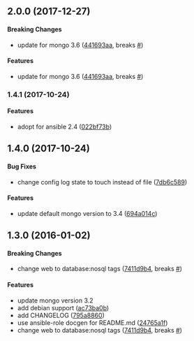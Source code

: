 <a name="2.0.0"></a>
## 2.0.0 (2017-12-27)


#### Breaking Changes

*   update for mongo 3.6 ([441693aa](https://github.com/weareinteractive/ansible-mongodb/commit/441693aaefe7a62d96771b1ef00b725ec5e8d27f), breaks [#](https://github.com/weareinteractive/ansible-mongodb/issues/))

#### Features

*   update for mongo 3.6 ([441693aa](https://github.com/weareinteractive/ansible-mongodb/commit/441693aaefe7a62d96771b1ef00b725ec5e8d27f), breaks [#](https://github.com/weareinteractive/ansible-mongodb/issues/))



<a name="1.4.1"></a>
### 1.4.1 (2017-10-24)


#### Features

*   adopt for ansible 2.4 ([022bf73b](https://github.com/weareinteractive/ansible-mongodb/commit/022bf73bdcf315778c68e2ad01920c353cad0f9c))



<a name="1.4.0"></a>
## 1.4.0 (2017-10-24)


#### Bug Fixes

*   change config log state to touch instead of file ([7db6c589](https://github.com/weareinteractive/ansible-mongodb/commit/7db6c5891b4e52a9151077378da0e7d2aa168a6a))

#### Features

*   update default mongo version to 3.4 ([694a014c](https://github.com/weareinteractive/ansible-mongodb/commit/694a014cd6d3325e9273a299ff61fe9f8d3a030c))



<a name="1.3.0"></a>
## 1.3.0 (2016-01-02)


#### Breaking Changes

*   change web to database:nosql tags ([7411d9b4](https://github.com/weareinteractive/ansible-mongodb/commit/7411d9b4eeb7e5f0c33d35d05f04052234f29b4a), breaks [#](https://github.com/weareinteractive/ansible-mongodb/issues/))

#### Features

*   update mongo version 3.2
*   add debian support ([ac73ba0b](https://github.com/weareinteractive/ansible-mongodb/commit/ac73ba0b41a85cbe16c5e73eabe9d6518ca16a3b))
*   add CHANGELOG ([795a8860](https://github.com/weareinteractive/ansible-mongodb/commit/795a88603b993f4c20d6b3dd5123648903497c22))
*   use ansible-role docgen for README.md ([24765a1f](https://github.com/weareinteractive/ansible-mongodb/commit/24765a1fa8a888879f5503b496c2c1ba811f8ed2))
*   change web to database:nosql tags ([7411d9b4](https://github.com/weareinteractive/ansible-mongodb/commit/7411d9b4eeb7e5f0c33d35d05f04052234f29b4a), breaks [#](https://github.com/weareinteractive/ansible-mongodb/issues/))



